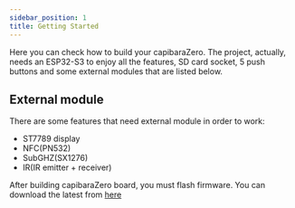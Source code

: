 ```yaml
---
sidebar_position: 1
title: Getting Started
---
```


Here you can check how to build your capibaraZero. The project, actually, needs an ESP32-S3 to enjoy all the features, SD card socket, 5 push buttons and some external modules that are listed below.
<!-- In order to build your capibaraZero you need to buy some modules. The project was born to be run in an ESP32-S3 to enjoy all the features but you can also easily adapt source to run on others ESP boards.  -->

<!-- Here a table with (theoretically) supported features for each boards:

|    Board    |     WiFi attack    |       Bluetooth     |         NFC        |        SubGHZ      |         IR         | USB |
|-------------|--------------------|---------------------|--------------------|--------------------|--------------------|-----|
|   ESP8266   | :white_check_mark: |         :x:         | :white_check_mark: | :white_check_mark: | :white_check_mark: | :x: |
|    ESP32    | :white_check_mark: |  :white_check_mark: | :white_check_mark: | :white_check_mark: | :white_check_mark: | :x: |
|   ESP32S2   | :white_check_mark: |         :x:         | :white_check_mark: | :white_check_mark: | :white_check_mark: | :white_check_mark: |
|   ESP32S3   | :white_check_mark: |  :white_check_mark: | :white_check_mark: | :white_check_mark: | :white_check_mark: | :white_check_mark: |
|  ESP32C3/C6 | :white_check_mark: |  :white_check_mark: | :white_check_mark: | :white_check_mark: | :white_check_mark: | :x: |

As you can see, the best platform is the ESP32S3 but if you need something smaller, for example, you can go for the ESP32C3/C6.

If you want to use others platform you have to follow this guide. -->

## External module

There are some features that need external module in order to work:

- ST7789 display
- NFC(PN532)
- SubGHZ(SX1276)
- IR(IR emitter + receiver)

After building capibaraZero board, you must flash firmware. You can download the latest from [here](https://github.com/CapibaraZero/fw/releases/)
